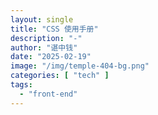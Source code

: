 ```yaml
---
layout: single
title: "CSS 使用手册"
description: "-"
author: "谌中钱"
date: "2025-02-19"
image: "/img/temple-404-bg.png"
categories: [ "tech" ]
tags:
  - "front-end"
---
```


<br />
<br />

<!-- @import "[TOC]" {cmd="toc" depthFrom=1 depthTo=6} -->

<!-- code_chunk_output -->



<!-- /code_chunk_output -->
